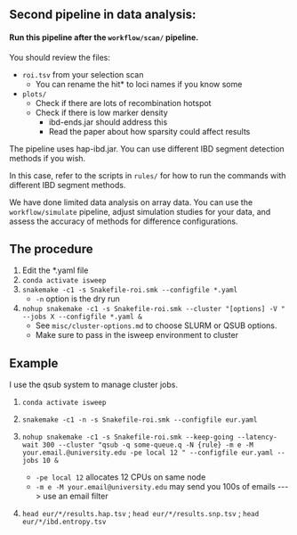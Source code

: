 ## Second pipeline in data analysis:

#### Run this pipeline after the `workflow/scan/` pipeline.

You should review the files:
- `roi.tsv` from your selection scan
    - You can rename the hit* to loci names if you know some
- `plots/`
    - Check if there are lots of recombination hotspot
    - Check if there is low marker density
        - ibd-ends.jar should address this
        - Read the paper about how sparsity could affect results

The pipeline uses hap-ibd.jar. You can use different IBD segment detection methods if you wish.

In this case, refer to the scripts in `rules/` for how to run the commands with different IBD segment methods.

We have done limited data analysis on array data. You can use the `workflow/simulate` pipeline, adjust simulation studies for your data, and assess the accuracy of methods for difference configurations.

## The procedure

1. Edit the *.yaml file
2. ` conda activate isweep `
3. ` snakemake -c1 -s Snakefile-roi.smk --configfile *.yaml `
    - ` -n ` option is the dry run
4. ` nohup snakemake -c1 -s Snakefile-roi.smk --cluster "[options] -V " --jobs X --configfile *.yaml & `
    - See `misc/cluster-options.md` to choose SLURM or QSUB options.
    - Make sure to pass in the isweep environment to cluster

## Example

I use the qsub system to manage cluster jobs.

1. `conda activate isweep`

2. `snakemake -c1 -n -s Snakefile-roi.smk --configfile eur.yaml`

3. `nohup snakemake -c1 -s Snakefile-roi.smk --keep-going --latency-wait 300 --cluster "qsub -q some-queue.q -N {rule} -m e -M your.email.@university.edu -pe local 12 " --configfile eur.yaml --jobs 10 & `
    - `-pe local 12` allocates 12 CPUs on same node
    - `-m e -M your.email@university.edu` may send you 100s of emails ---> use an email filter

4. `head eur/*/results.hap.tsv` ; `head eur/*/results.snp.tsv` ; `head eur/*/ibd.entropy.tsv`

